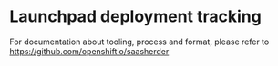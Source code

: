 # Launchpad deployment tracking

For documentation about tooling, process and format, please refer to https://github.com/openshiftio/saasherder

